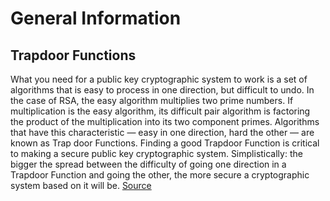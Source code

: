 # General Information

## Trapdoor Functions

What you need for a public key cryptographic system to work is a set of algorithms that is easy to process in one direction, but difficult to undo. In the case of RSA, the easy algorithm multiplies two prime numbers. If multiplication is the easy algorithm, its difficult pair algorithm is factoring the product of the multiplication into its two component primes. Algorithms that have this characteristic — easy in one direction, hard the other — are known as Trap door Functions. Finding a good Trapdoor Function is critical to making a secure public key cryptographic system. Simplistically: the bigger the spread between the difficulty of going one direction in a Trapdoor Function and going the other, the more secure a cryptographic system based on it will be. [Source](https://blog.cloudflare.com/a-relatively-easy-to-understand-primer-on-elliptic-curve-cryptography/)
